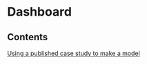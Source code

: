 <h1>Dashboard</h1>


<h2>Contents</h2>

<a href="/ADAM_Documentation/dashboard_case_study.md">Using a published case study to make a model</a>


<!-- 
    Tutorials Need to Make: 

    Using published case studies to make a model 
    Making your own model from scratch 
    Using the visualization tool
    Using the technology database 
    Using the product database 
-->